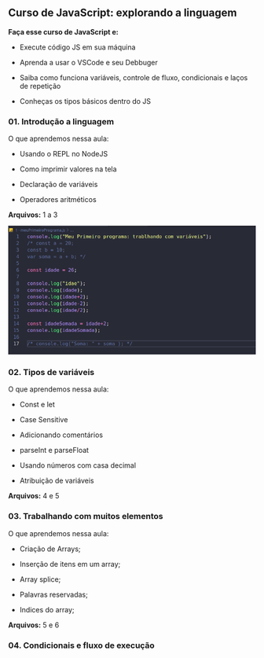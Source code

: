 ## Curso de JavaScript: explorando a linguagem

**Faça esse curso de JavaScript e:**

- Execute código JS em sua máquina

- Aprenda a usar o VSCode e seu Debbuger

- Saiba como funciona variáveis, controle de fluxo, condicionais e laços de repetição

- Conheças os tipos básicos dentro do JS

### 01. Introdução a linguagem

O que aprendemos nessa aula:

- Usando o REPL no NodeJS

- Como imprimir valores na tela

- Declaração de variáveis

- Operadores aritméticos

**Arquivos:** 1 a 3 

![Introdução a linguagem](img/prints/instrocucaoLinguagem.png)

### 02. Tipos de variáveis 

O que aprendemos nessa aula:

- Const e let

- Case Sensitive

- Adicionando comentários

- parseInt e parseFloat

- Usando números com casa decimal

- Atribuição de variáveis

**Arquivos:** 4 e 5 

### 03. Trabalhando com muitos elementos

O que aprendemos nessa aula:

- Criação de Arrays;

- Inserção de itens em um array;

- Array splice;

- Palavras reservadas;

- Indices do array;

**Arquivos:** 5 e 6

### 04. Condicionais e fluxo de execução